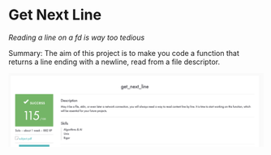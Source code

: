 # Get Next Line
_Reading a line on a fd is way too tedious_

Summary: The aim of this project is to make you code a function that returns a line
ending with a newline, read from a file descriptor.

![Libft](https://github.com/ivanoriola/42/blob/f435163e46d724889baa8b3c59565d1bbb3e8501/images/get_next_line.png)

